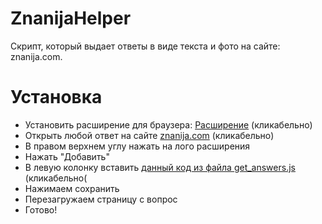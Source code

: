 # ZnanijaHelper
Скрипт, который выдает ответы в виде текста и фото на сайте: znanija.com.


# Установка

* Установить расширение для браузера:
[Расширение]("https://chrome.google.com/webstore/detail/user-javascript-and-css/nbhcbdghjpllgmfilhnhkllmkecfmpld") (кликабельно)
* Открыть любой ответ на сайте [znanija.com](https://znanija.com/task/27204449) (кликабельно)
* В правом верхнем углу нажать на лого расширения
* Нажать "Добавить"
* В левую колонку вставить [данный код из файла get_answers.js](https://github.com/rady1337/ZnanijaHelper/blob/master/get_answers.js) (кликабельно(
* Нажимаем сохранить
* Перезагружаем страницу с вопрос
* Готово!

